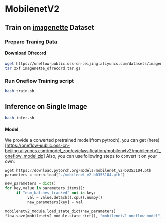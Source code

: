 # MobilenetV2

## Train on [imagenette](https://github.com/fastai/imagenette) Dataset

### Prepare Traning Data

#### Download Ofrecord

```bash
wget https://oneflow-public.oss-cn-beijing.aliyuncs.com/datasets/imagenette_ofrecord.tar.gz
tar zxf imagenette_ofrecord.tar.gz
```

### Run Oneflow Training script

```bash
bash train.sh
```


## Inference on Single Image

```bash
bash infer.sh
```

#### Model
We provide a converted pretrained model(from pytroch), you can get (here)[https://oneflow-public.oss-cn-beijing.aliyuncs.com/model_zoo/cv/classification/mobilenetv2/mobilenetv2_oneflow_model.zip]
Also, you can use following steps to convert it on your own:

```python
wget https://download.pytorch.org/models/mobilenet_v2-b0353104.pth
parameters = torch.load("./mobilenet_v2-b0353104.pth")

new_parameters = dict()
for key,value in parameters.items():
     if "num_batches_tracked" not in key:
          val = value.detach().cpu().numpy()
          new_parameters[key] = val

mobilenetv2_module.load_state_dict(new_parameters)
flow.save(mobilenetv2_module.state_dict(), "mobilenetv2_oneflow_model")
```